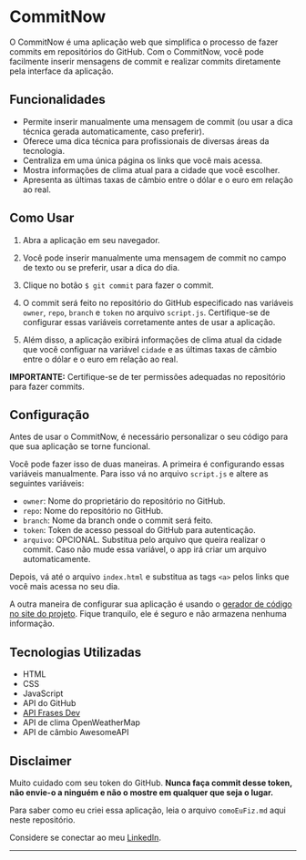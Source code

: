 # CommitNow

O CommitNow é uma aplicação web que simplifica o processo de fazer commits em repositórios do GitHub. Com o CommitNow, você pode facilmente inserir mensagens de commit e realizar commits diretamente pela interface da aplicação.

## Funcionalidades

- Permite inserir manualmente uma mensagem de commit (ou usar a dica técnica gerada automaticamente, caso preferir).
- Oferece uma dica técnica para profissionais de diversas áreas da tecnologia.
- Centraliza em uma única página os links que você mais acessa.
- Mostra informações de clima atual para a cidade que você escolher.
- Apresenta as últimas taxas de câmbio entre o dólar e o euro em relação ao real.

## Como Usar

1. Abra a aplicação em seu navegador.

2. Você pode inserir manualmente uma mensagem de commit no campo de texto ou se preferir, usar a dica do dia.

3. Clique no botão `$ git commit` para fazer o commit.

4. O commit será feito no repositório do GitHub especificado nas variáveis `owner`, `repo`, `branch` e `token` no arquivo `script.js`. Certifique-se de configurar essas variáveis corretamente antes de usar a aplicação.

5. Além disso, a aplicação exibirá informações de clima atual da cidade que você configuar na variável `cidade` e as últimas taxas de câmbio entre o dólar e o euro em relação ao real.

**IMPORTANTE:** Certifique-se de ter permissões adequadas no repositório para fazer commits.

## Configuração

Antes de usar o CommitNow, é necessário personalizar o seu código para que sua aplicação se torne funcional.

Você pode fazer isso de duas maneiras. A primeira é configurando essas variáveis manualmente. Para isso vá no arquivo `script.js` e altere as seguintes variáveis:

- `owner`: Nome do proprietário do repositório no GitHub.
- `repo`: Nome do repositório no GitHub.
- `branch`: Nome da branch onde o commit será feito.
- `token`: Token de acesso pessoal do GitHub para autenticação.
- `arquivo`: OPCIONAL. Substitua pelo arquivo que queira realizar o commit. Caso não mude essa variável, o app irá criar um arquivo automaticamente.

Depois, vá até o arquivo `index.html` e substitua as tags `<a>` pelos links que você mais acessa no seu dia.

A outra maneira de configurar sua aplicação é usando o [gerador de código no site do projeto](https://github.com/lodeti/commitnow). Fique tranquilo, ele é seguro e não armazena nenhuma informação. 


## Tecnologias Utilizadas

- HTML
- CSS
- JavaScript
- API do GitHub
- [API Frases Dev](https://github.com/lodeti/api-frases-dev)
- API de clima OpenWeatherMap
- API de câmbio AwesomeAPI

## Disclaimer

Muito cuidado com seu token do GitHub. **Nunca faça commit desse token, não envie-o a ninguém e não o mostre em qualquer que seja o lugar.**

Para saber como eu criei essa aplicação, leia o arquivo `comoEuFiz.md` aqui neste repositório.

Considere se conectar ao meu [LinkedIn](https://www.linkedin.com/in/andrelodeti/).

---
